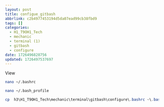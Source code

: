 ```yaml
---
layout: post
title: configue_gitbash
abbrlink: c2b4977453194d5da07ead99cb38fbd9
tags: []
categories:
  - H1_T9OH1_Tech
  - mechanic
  - terminal (1)
  - gitbash
  - configure
date: 1726496828756
updated: 1726497537697
---
```


View

```bash
nano ~/.bashrc

nano ~/.bash_profile
```

```powershell
cp  h3\H1_T9OH1_Tech\mechanic\terminal\gitbash\configure\.bashrc ~\.bashrc

```
